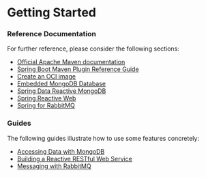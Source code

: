 # Getting Started

### Reference Documentation

For further reference, please consider the following sections:

* [Official Apache Maven documentation](https://maven.apache.org/guides/index.html)
* [Spring Boot Maven Plugin Reference Guide](https://docs.spring.io/spring-boot/docs/2.7.2/maven-plugin/reference/html/)
* [Create an OCI image](https://docs.spring.io/spring-boot/docs/2.7.2/maven-plugin/reference/html/#build-image)
* [Embedded MongoDB Database](https://docs.spring.io/spring-boot/docs/2.7.2/reference/htmlsingle/#data.nosql.mongodb.embedded)
* [Spring Data Reactive MongoDB](https://docs.spring.io/spring-boot/docs/2.7.2/reference/htmlsingle/#data.nosql.mongodb)
* [Spring Reactive Web](https://docs.spring.io/spring-boot/docs/2.7.2/reference/htmlsingle/#web.reactive)
* [Spring for RabbitMQ](https://docs.spring.io/spring-boot/docs/2.7.2/reference/htmlsingle/#messaging.amqp)

### Guides

The following guides illustrate how to use some features concretely:

* [Accessing Data with MongoDB](https://spring.io/guides/gs/accessing-data-mongodb/)
* [Building a Reactive RESTful Web Service](https://spring.io/guides/gs/reactive-rest-service/)
* [Messaging with RabbitMQ](https://spring.io/guides/gs/messaging-rabbitmq/)

